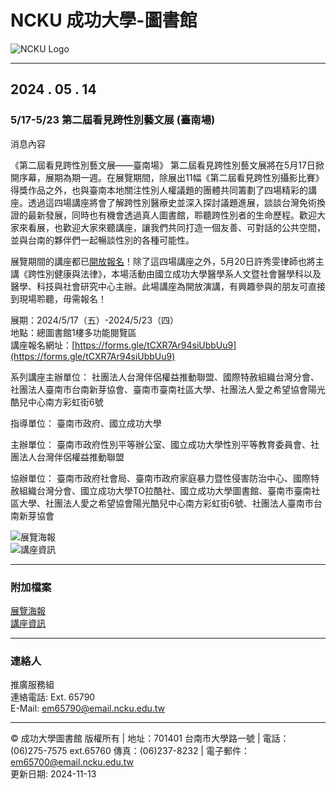 # NCKU 成功大學-圖書館

![NCKU Logo](https://www.lib.ncku.edu.tw/images/nckulib_logo.png)

---

## 2024 . 05 . 14

### 5/17-5/23 第二屆看見跨性別藝文展 (臺南場)

消息內容

《第二屆看見跨性別藝文展——臺南場》 第二屆看見跨性別藝文展將在5月17日掀開序幕，展期為期一週。在展覽期間，除展出11幅《第二屆看見跨性別攝影比賽》得獎作品之外，也與臺南本地關注性別人權議題的團體共同籌劃了四場精彩的講座。透過這四場講座將會了解跨性別醫療史並深入探討議題進展，談談台灣免術換證的最新發展，同時也有機會透過真人圖書館，聆聽跨性別者的生命歷程。歡迎大家來看展，也歡迎大家來聽講座，讓我們共同打造一個友善、可對話的公共空間，並與台南的夥伴們一起暢談性別的各種可能性。

展覽期間的講座都已[開放報名](https://forms.gle/tCXR7Ar94siUbbUu9)！除了這四場講座之外，5月20日許秀雯律師也將主講《跨性別健康與法律》，本場活動由國立成功大學醫學系人文暨社會醫學科以及醫學、科技與社會研究中心主辦。此場講座為開放演講，有興趣參與的朋友可直接到現場聆聽，毋需報名！

展期：2024/5/17（五）-2024/5/23（四）  
地點：總圖書館1樓多功能閱覽區  
講座報名網址：[https://forms.gle/tCXR7Ar94siUbbUu9](https://forms.gle/tCXR7Ar94siUbbUu9)

系列講座主辦單位：
社團法人台灣伴侶權益推動聯盟、國際特赦組織台灣分會、社團法人臺南市台南新芽協會、臺南市臺南社區大學、社團法人愛之希望協會陽光酷兒中心南方彩虹街6號 

指導單位：
臺南市政府、國立成功大學 

主辦單位：
臺南市政府性別平等辦公室、國立成功大學性別平等教育委員會、社團法人台灣伴侶權益推動聯盟 

協辦單位：
臺南市政府社會局、臺南市政府家庭暴力暨性侵害防治中心、國際特赦組織台灣分會、國立成功大學TO拉酷社、國立成功大學圖書館、臺南市臺南社區大學、社團法人愛之希望協會陽光酷兒中心南方彩虹街6號、社團法人臺南市台南新芽協會

![展覽海報](https://www.lib.ncku.edu.tw/news/admin_news/att_file/em65791-240514183821.jpg)  
![講座資訊](https://www.lib.ncku.edu.tw/news/admin_news/att_file/em65791-240514183822.jpg)

---

### 附加檔案

[展覽海報](admin_news/att_file/em65791-240514183821.jpg)  
[講座資訊](admin_news/att_file/em65791-240514183822.jpg)

---

### 連絡人

推廣服務組  
連絡電話: Ext. 65790  
E-Mail: [em65790@email.ncku.edu.tw](mailto:em65790@email.ncku.edu.tw)

---

© 成功大學圖書館 版權所有 | 地址：701401 台南市大學路一號 | 電話：(06)275-7575 ext.65760 傳真：(06)237-8232 | 電子郵件：[em65700@email.ncku.edu.tw](mailto:em65700@email.ncku.edu.tw)  
更新日期: 2024-11-13